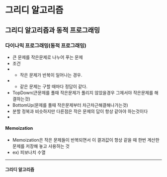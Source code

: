 # 그리디 알고리즘
## 그리디 알고리즘과 동적 프로그래밍
### 다이나믹 프로그래밍(동적 프로그래밍)
- 큰 문제를 작은문제로 나누어 푸는 문제
- 조건
- - 작은 문제가 반복이 일어나는 경우.
- - 같은 문제는 구할 때마다 정답이 같다.
- TopDown(큰문제를 풀때 작은문제가 풀리지 않았을경우 그제서야 작은문제를 해결하는것)
- BottomUp(문제를 풀때 작은문제부터 차근차근해결해나가는것)
- 분할 정복과 비슷하지만 다른점은 작은 문제의 답이 항상 같아야 하는것이다
- 
#### Memoization
- Memoization은 작은 문제들이 반복되면서 이 결과값이 항상 같을 때 한번 계산한 문제를 저장해 놓고 사용하는 것
- ex) 피보나치 수열
---
#### 그리디 알고리즘
